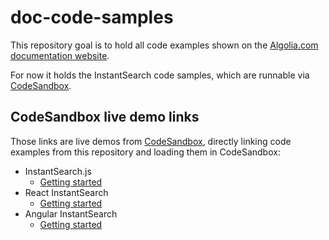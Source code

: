 # doc-code-samples

This repository goal is to hold all code examples shown on the [Algolia.com documentation website](https://algolia.com/doc).

For now it holds the InstantSearch code samples, which are runnable via [CodeSandbox](https://codesandbox.io/).

## CodeSandbox live demo links

Those links are live demos from [CodeSandbox](https://codesandbox.io/), directly linking code examples from this repository and loading them in CodeSandbox:

- InstantSearch.js
  - [Getting started](https://codesandbox.io/s/github/algolia/doc-code-samples/tree/master/InstantSearch.js/getting-started)
- React InstantSearch
  - [Getting started](https://codesandbox.io/s/github/algolia/doc-code-samples/tree/master/React%20InstantSearch/getting-started)
- Angular InstantSearch
  - [Getting started](https://codesandbox.io/s/github/algolia/doc-code-samples/tree/master/Angular%20InstantSearch/getting-started)